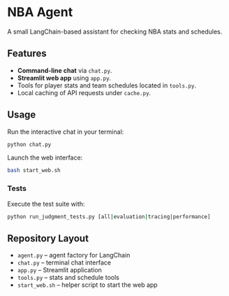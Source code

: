 # NBA Agent

A small LangChain-based assistant for checking NBA stats and schedules.

## Features
- **Command-line chat** via `chat.py`.
- **Streamlit web app** using `app.py`.
- Tools for player stats and team schedules located in `tools.py`.
- Local caching of API requests under `cache.py`.

## Usage
Run the interactive chat in your terminal:
```bash
python chat.py
```

Launch the web interface:
```bash
bash start_web.sh
```

### Tests
Execute the test suite with:
```bash
python run_judgment_tests.py [all|evaluation|tracing|performance]
```

## Repository Layout
- `agent.py` – agent factory for LangChain
- `chat.py` – terminal chat interface
- `app.py` – Streamlit application
- `tools.py` – stats and schedule tools
- `start_web.sh` – helper script to start the web app

